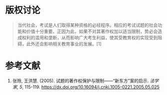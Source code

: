 # 版权讨论

> 当代社会，考试是人们取得某种资格的必经程序。相应的考试试题的社会功能和价值十分重要。正因为此，如果不对其著作权加以适当限制，势必会造成权利的滥用和垄断，从而影响广大考生利益，使其受教育权的实现受到阻碍，此外还会影响相关教育事业的发展。[1]

# 参考文献

1. 张玲, 王洪慧. (2005). 试题的著作权保护与限制——“新东方”案的启示. *法学家, 5*, 115-119. https://dx.doi.org/10.16094/j.cnki.1005-0221.2005.05.025
